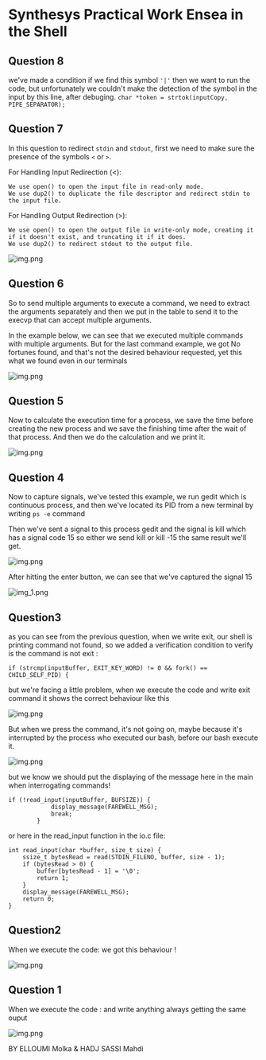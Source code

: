 # Synthesys Practical Work Ensea in the Shell

## Question 8

we've made a condition if we find this symbol ```'|'``` then we want to run the 
code, but unfortunately we couldn't make the detection of the symbol in the input
by this line, after debuging.
```char *token = strtok(inputCopy, PIPE_SEPARATOR);```


## Question 7

In this question to redirect ```stdin``` and ```stdout```, first we need to 
make sure the presence of the symbols ```<``` or ```>```.

For Handling Input Redirection (<):

    We use open() to open the input file in read-only mode.
    We use dup2() to duplicate the file descriptor and redirect stdin to the input file.

For Handling Output Redirection (>):

    We use open() to open the output file in write-only mode, creating it if it doesn't exist, and truncating it if it does.
    We use dup2() to redirect stdout to the output file.

![img.png](img/Q7.png)

## Question 6

So to send multiple arguments to execute a command, we need to extract the 
arguments separately and then we put in the table to send it to the execvp 
that can accept multiple arguments.

In the example below, we can see that we executed multiple commands with multiple
arguments.
But for the last command example, we got No fortunes found, and that's not the
desired behaviour requested, yet this what we found even in our terminals 

![img.png](img/Q6.png)


## Question 5

Now to calculate the execution time for a process, we save the time before
creating the new process and we save the finishing time after the wait of that
process. And then we do the calculation and we print it.

![img.png](img/Q5.png)


## Question 4

Now to capture signals, we've tested this example, 
we run gedit which is continuous process, and then we've 
located its PID from a new terminal by writing ```ps -e``` command

Then we've sent a signal to this process gedit and the signal is kill
which has a signal code 15 so either we send kill or kill -15 the same 
result we'll get.

![img.png](img/Q4_1.png)

After hitting the enter button, we can see that we've captured the signal 15

![img_1.png](img/Q4_2.png)

## Question3
as you can see from the previous question, when we write exit, 
our shell is printing command not found, so we added a verification
condition to verify is the command is not exit :

```if (strcmp(inputBuffer, EXIT_KEY_WORD) != 0 && fork() == CHILD_SELF_PID) {```

but we're facing a little problem, when we execute the code and write 
exit command it shows the correct behaviour like this 

![img.png](img/Q3_1.png)

But when we press the <CTRL-D> command, it's not going on, maybe 
because it's interrupted by the process who executed our bash, before
our bash execute it.

![img.png](img/Q3_2.png)

but we know we should put the displaying of the message here in the main when interrogating commands!

```
if (!read_input(inputBuffer, BUFSIZE)) {
            display_message(FAREWELL_MSG);
            break;
        }
```

or here in the read_input function in the io.c file: 

```
int read_input(char *buffer, size_t size) {
    ssize_t bytesRead = read(STDIN_FILENO, buffer, size - 1);
    if (bytesRead > 0) {
        buffer[bytesRead - 1] = '\0';
        return 1;
    }
    display_message(FAREWELL_MSG);
    return 0;
}
```

## Question2 

When we execute the code: 
we got this behaviour ! 

![img.png](img/Q2.png)


## Question 1
When we execute the code : 
and write anything always getting the same ouput

![img.png](img/Q1.png)


BY ELLOUMI Molka & HADJ SASSI Mahdi